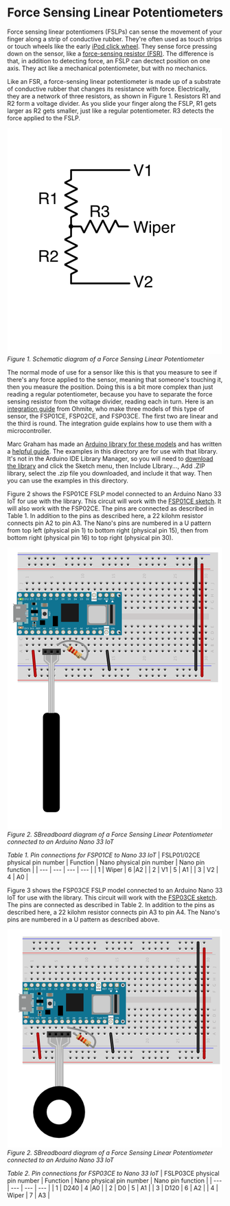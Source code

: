 # Force Sensing Linear Potentiometers

Force sensing  linear potentiomers (FSLPs) can sense the movement of your finger along a strip of conductive rubber. They're often used as touch strips  or touch wheels like the early [iPod click wheel](https://support.apple.com/en-us/HT204217#ipod). They sense force pressing down on the sensor, like a [force-sensing resistor (FSR)](https://itp.nyu.edu/archive/physcomp-spring2014/sensors/Reports/ForceSensorResistor.html). The difference is that, in addition to detecting force, an FSLP can dectect position on one axis. They act like a mechanical potentiometer, but with no mechanics. 

Like an FSR, a force-sensing linear potentiometer is made up of a substrate of conductive rubber that changes its resistance with force. Electrically, they are a network of three resistors, as shown in Figure 1. Resistors R1 and R2 form a voltage divider. As you slide your finger along the FSLP, R1 gets larger as R2 gets smaller, just like a regular potentiometer. R3 detects the force applied to the FSLP. 

![Schematic diagram of an FSLP](img/FSLP-schematic.png)
_Figure 1. Schematic diagram of a Force Sensing Linear Potentiometer_

The normal mode of use for a sensor like this is that you measure to see if there's any force applied to the sensor, meaning that someone's touching it, then you measure the position. Doing this is a bit more complex than just reading a regular potentiometer, because you have to separate the force sensing resistor from the voltage divider, reading each in turn.  Here is an [integration guide](https://www.mouser.com/pdfdocs/Ohmite-FSP-Integration-Guide-V1-0_27-03-18.pdf) from Ohmite, who make three models of this type of sensor, the FSP01CE, FSP02CE, and FSP03CE. The first two are linear and the third is round. The integration guide explains how to use them with a microcontroller.  

Marc Graham has made an [Arduino library for these models](https://m2aglabs.com/2019/08/14/using-ohmite-force-sensitive-potentiometers/) and has written a [helpful guide](https://m2aglabs.com/2019/08/14/using-ohmite-force-sensitive-potentiometers/). The examples in this directory are for use with that library. It's not in the Arduino IDE Library Manager, so you will need to [download the library](https://github.com/m2ag-labs/m2aglabs_ohmite/archive/master.zip) and click the Sketch menu, then Include LIbrary..., Add .ZIP library, select the .zip file you downloaded, and include it that way. Then you can use the examples in this directory.

Figure 2 shows the FSP01CE FSLP model connected to an Arduino Nano 33 IoT for use with the library. This circuit will work with the [FSP01CE sketch](FSP01CE-FSP02CE_example/FSP01CE-FSP02CE_example.ino). It will also work with the FSP02CE. The pins are connected as described in Table 1. In addition to the pins as described here, a 22 kilohm resistor connects pin A2 to pin A3. The Nano's pins are numbered in a U pattern from top left (physical pin 1) to bottom right (physical pin 15), then from bottom right (physical pin 16) to top right (physical pin 30). 

![Breadboard view  of an FSLP connected to an Arduino Nano 33 IoT](img/nano_FSP01-2CE_bb.png)
_Figure 2. SBreadboard diagram  of a Force Sensing Linear Potentiometer connected to an Arduino Nano 33 IoT_

_Table 1. Pin connections for FSP01CE to Nano 33 IoT_
| FSLP01/02CE physical pin number | Function | Nano physical pin number | Nano pin function | 
| --- | --- | --- | --- |
| 1 | Wiper | 6 |A2 | 
| 2 | V1 | 5 | A1 | 
| 3 | V2 | 4 | A0 | 


Figure 3 shows the FSP03CE FSLP model connected to an Arduino Nano 33 IoT for use with the library. This circuit will work with the [FSP03CE sketch](FSP03CE_example/FSP03CE_example.ino). The pins are connected as described in Table 2. In addition to the pins as described here, a 22 kilohm resistor connects pin A3 to pin A4. The Nano's pins are numbered in a U pattern as described above.

![Breadboard view  of an FSLP connected to an Arduino Nano 33 IoT](img/nano_FSP03CE_bb.png)
_Figure 2. SBreadboard diagram  of a Force Sensing Linear Potentiometer connected to an Arduino Nano 33 IoT_

_Table 2. Pin connections for FSP03CE to Nano 33 IoT_
| FSLP03CE physical pin number | Function | Nano physical pin number | Nano pin function | 
| --- | --- | --- | --- |
| 1 | D240 | 4 |A0 | 
| 2 | D0 | 5 | A1 | 
| 3 | D120 | 6 | A2 | 
| 4 | Wiper | 7 | A3 | 
